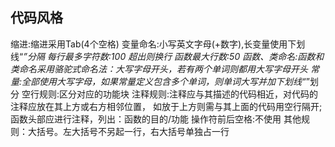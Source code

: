 ## 代码风格

缩进:缩进采用Tab(4个空格)
变量命名:小写英文字母(+数字),长变量使用下划线“_”分隔
每行最多字符数:100 超出则换行
函数最大行数:50
函数、类命名:函数和类命名采用骆驼式命名法：大写字母开头，若有两个单词则都用大写字母开头
常量:全部使用大写字母，如果常量定义包含多个单词，则单词大写并加下划线“_”划分
空行规则:区分对应的功能块
注释规则:注释应与其描述的代码相近，对代码的注释应放在其上方或右方相邻位置，
如放于上方则需与其上面的代码用空行隔开;函数头部应进行注释，列出：函数的目的/功能
操作符前后空格:不使用
其他规则：大括号。左大括号不另起一行，右大括号单独占一行
